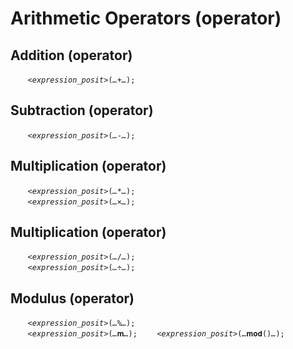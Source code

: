 # Arithmetic Operators (operator)


<a name="addition"></a>
## Addition (operator)
&nbsp;&nbsp;&nbsp;&nbsp;&nbsp;&nbsp; *`<expression_posit>`*`(`*`…`*`+`*`…`*`);`

<a name="subtraction"></a>
## Subtraction (operator)
&nbsp;&nbsp;&nbsp;&nbsp;&nbsp;&nbsp; *`<expression_posit>`*`(`*`…`*`-`*`…`*`);`

<a name="multiplication"></a>
## Multiplication (operator)
&nbsp;&nbsp;&nbsp;&nbsp;&nbsp;&nbsp; *`<expression_posit>`*`(`*`…`*`*`*`…`*`);`<br>
&nbsp;&nbsp;&nbsp;&nbsp;&nbsp;&nbsp; *`<expression_posit>`*`(`*`…`*`×`*`…`*`);`

<a name="division"></a>
## Multiplication (operator)
&nbsp;&nbsp;&nbsp;&nbsp;&nbsp;&nbsp; *`<expression_posit>`*`(`*`…`*`/`*`…`*`);`<br>
&nbsp;&nbsp;&nbsp;&nbsp;&nbsp;&nbsp; *`<expression_posit>`*`(`*`…`*`÷`*`…`*`);`

<a name="modulus"></a>
## Modulus (operator)
&nbsp;&nbsp;&nbsp;&nbsp;&nbsp;&nbsp; *`<expression_posit>`*`(`*`…`*`%`*`…`*`);`<br>
&nbsp;&nbsp;&nbsp;&nbsp;&nbsp;&nbsp; *`<expression_posit>`*`(`*`…`*`𝐦`*`…`*`);`
&nbsp;&nbsp;&nbsp;&nbsp;&nbsp;&nbsp; *`<expression_posit>`*`(`*`…`*`𝐦𝐨𝐝()`*`…`*`);`
       

